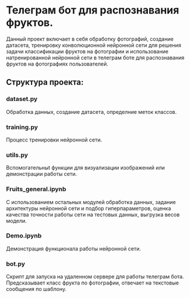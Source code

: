 # Телеграм бот для распознавания фруктов.

Данный проект включает в себя обработку фотографий, создание датасета, тренировку конволюционной нейронной сети для решения задачи классификации фруктов на фотографии и использование натренированной нейронной сети в телеграм боте для распознавания фруктов на фотографиях пользователей.

## Структура проекта:

### dataset.py

Обработка данных, создание датасета, определние меток классов.

### training.py

Процесс тренировки нейронной сети.

### utils.py

Вспомогательныt функции для визуализации изображений или демонстрации работы сети.

### Fruits_general.ipynb

С использованием остальных модулей обработка данных, задание архитектуры нейронной сети  и подбор гиперпараметров, оценка качества точности работы сети на тестовых данных, выгрузка весов модели. 

### Demo.ipynb

Демонстрация функционала работы нейронной сети.

### bot.py

Скрипт для запуска на удаленном сервере для работы телеграм бота. Предсказывает класс фрукта по фотографии, отвечает на текстовые сообщения по шаблону.
